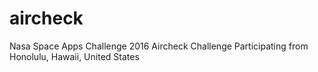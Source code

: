 # aircheck
Nasa Space Apps Challenge 2016 Aircheck Challenge
Participating from Honolulu, Hawaii, United States

